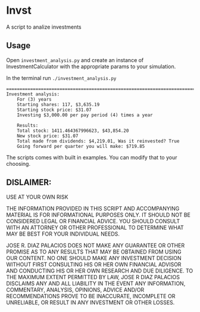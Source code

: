 Invst
======

A script to analize investments    

## Usage

Open `investment_analysis.py` and create an instance of InvestmentCalculator with the appropriate params to your simulation.

In the terminal run
```./investment_analysis.py```

```
=======================================================================
Investment analysis:
	For (3) years
	Starting shares: 117, $3,635.19
	Starting stock price: $31.07
	Investing $3,000.00 per pay period (4) times a year

	Results:
	Total stock: 1411.464367996623, $43,854.20
	New stock price: $31.07
	Total made from dividends: $4,219.01, Was it reinvested? True
	Going forward per quarter you will make: $719.85
```

The scripts comes with built in examples. You can modify that to your choosing.

## DISLAIMER:

USE AT YOUR OWN RISK

THE INFORMATION PROVIDED IN THIS SCRIPT AND ACCOMPANYING MATERIAL IS FOR INFORMATIONAL PURPOSES ONLY.  IT SHOULD NOT BE CONSIDERED LEGAL OR FINANCIAL ADVICE.  YOU SHOULD CONSULT WITH AN ATTORNEY OR OTHER PROFESSIONAL TO DETERMINE WHAT MAY BE BEST FOR YOUR INDIVIDUAL NEEDS.

JOSE R. DIAZ PALACIOS DOES NOT MAKE ANY GUARANTEE OR OTHER PROMISE AS TO ANY RESULTS THAT MAY BE OBTAINED FROM USING OUR CONTENT. NO ONE SHOULD MAKE ANY INVESTMENT DECISION WITHOUT FIRST CONSULTING HIS OR HER OWN FINANCIAL ADVISOR AND CONDUCTING HIS OR HER OWN RESEARCH AND DUE DILIGENCE. TO THE MAXIMUM EXTENT PERMITTED BY LAW, JOSE R DIAZ PALACIOS DISCLAIMS ANY AND ALL LIABILITY IN THE EVENT ANY INFORMATION, COMMENTARY, ANALYSIS, OPINIONS, ADVICE AND/OR RECOMMENDATIONS PROVE TO BE INACCURATE, INCOMPLETE OR UNRELIABLE, OR RESULT IN ANY INVESTMENT OR OTHER LOSSES.
